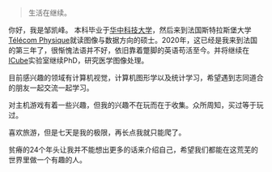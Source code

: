 > 生活在继续。

你好，我是邹凯峰。 本科毕业于[华中科技大学](https://www.hust.edu.cn/)，然后来到法国斯特拉斯堡大学[Télécom Physique](http://www.telecom-physique.fr/)就读图像与数据方向的硕士。2020年，这已经是我来到法国的第三年了，很惭愧法语并不好，依旧靠着蹩脚的英语苟活至今。并将继续在[ICube](https://icube.unistra.fr/)实验室继续PhD，研究医学图像处理。

目前感兴趣的领域有计算机视觉，计算机图形学以及统计学习，希望遇到志同道合的朋友一起交流一起学习。

对主机游戏有着一些兴趣，但我的兴趣不在玩而在于收集。众所周知，买过等于玩过。

喜欢旅游，但是七天是我的极限，再长点我就只能爬了。

贫瘠的24个年头让我并不能想出更多的话来介绍自己，希望我们都能在这荒芜的世界里做一个有趣的人。




